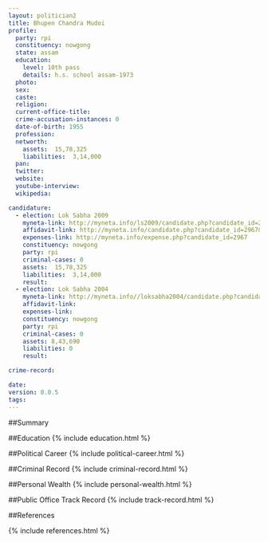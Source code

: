 ```yaml
---
layout: politician2
title: Bhupen Chandra Mudoi
profile: 
  party: rpi
  constituency: nowgong
  state: assam
  education: 
    level: 10th pass
    details: h.s. school assam-1973
  photo: 
  sex: 
  caste: 
  religion: 
  current-office-title: 
  crime-accusation-instances: 0
  date-of-birth: 1955
  profession: 
  networth: 
    assets:  15,78,325
    liabilities:  3,14,000
  pan: 
  twitter: 
  website: 
  youtube-interview: 
  wikipedia: 

candidature: 
  - election: Lok Sabha 2009
    myneta-link: http://myneta.info/ls2009/candidate.php?candidate_id=2967
    affidavit-link: http://myneta.info/candidate.php?candidate_id=2967&scan=original
    expenses-link: http://myneta.info/expense.php?candidate_id=2967
    constituency: nowgong 
    party: rpi
    criminal-cases: 0
    assets:  15,78,325
    liabilities:  3,14,000
    result:  
  - election: Lok Sabha 2004
    myneta-link: http://myneta.info//loksabha2004/candidate.php?candidate_id=403
    affidavit-link: 
    expenses-link: 
    constituency: nowgong 
    party: rpi
    criminal-cases: 0
    assets: 8,43,690
    liabilities: 0
    result:  

crime-record: 

date: 
version: 0.0.5
tags: 
---
```

##Summary


##Education
{% include education.html %}


##Political Career
{% include political-career.html %}


##Criminal Record
{% include criminal-record.html %}


##Personal Wealth
{% include personal-wealth.html %}


##Public Office Track Record
{% include track-record.html %}


##References


{% include references.html %}